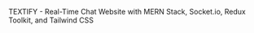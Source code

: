 TEXTIFY - Real-Time Chat Website with MERN Stack, Socket.io, Redux Toolkit, and Tailwind CSS










